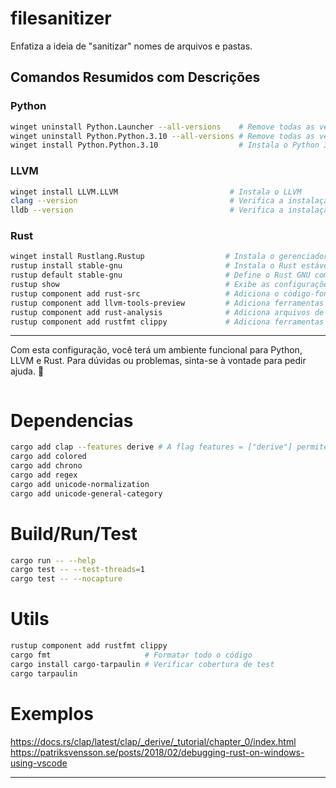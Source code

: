 # filesanitizer

Enfatiza a ideia de "sanitizar" nomes de arquivos e pastas.

## Comandos Resumidos com Descrições

### Python

```bash
winget uninstall Python.Launcher --all-versions    # Remove todas as versões do Python Launcher
winget uninstall Python.Python.3.10 --all-versions # Remove todas as versões do Python 3.10
winget install Python.Python.3.10                  # Instala o Python 3.10
```

### LLVM

```bash
winget install LLVM.LLVM                         # Instala o LLVM
clang --version                                  # Verifica a instalação do Clang
lldb --version                                   # Verifica a instalação do LLDB
```

### Rust

```bash
winget install Rustlang.Rustup                  # Instala o gerenciador Rustup
rustup install stable-gnu                       # Instala o Rust estável com suporte GNU
rustup default stable-gnu                       # Define o Rust GNU como padrão
rustup show                                     # Exibe as configurações do Rust
rustup component add rust-src                   # Adiciona o código-fonte do Rust
rustup component add llvm-tools-preview         # Adiciona ferramentas LLVM
rustup component add rust-analysis              # Adiciona arquivos de análise
rustup component add rustfmt clippy             # Adiciona ferramentas de formatação e linting
```

---

Com esta configuração, você terá um ambiente funcional para Python, LLVM e Rust. Para dúvidas ou problemas, sinta-se à vontade para pedir ajuda. 🚀

```

```

# Dependencias

```bash
cargo add clap --features derive # A flag features = ["derive"] permite usar macros derivadas para facilitar a definição de argumentos de linha de comando.
cargo add colored
cargo add chrono
cargo add regex
cargo add unicode-normalization
cargo add unicode-general-category
```

# Build/Run/Test

```bash
cargo run -- --help
cargo test -- --test-threads=1
cargo test -- --nocapture
```

# Utils

```bash
rustup component add rustfmt clippy
cargo fmt                     # Formatar todo o código
cargo install cargo-tarpaulin # Verificar cobertura de test
cargo tarpaulin

```

# Exemplos

https://docs.rs/clap/latest/clap/_derive/_tutorial/chapter_0/index.html
https://patriksvensson.se/posts/2018/02/debugging-rust-on-windows-using-vscode

---
